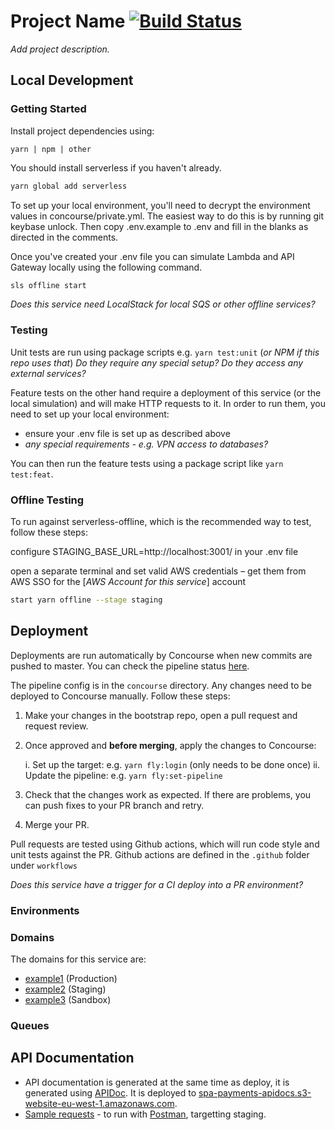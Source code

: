 # Project Name [![Build Status](https://github.com/comicrelief/serverless-starter-app/workflows/main/badge.svg?branch=master)](https://github.com/comicrelief/serverless-starter-app/actions/workflows/main.yml?query=branch%3Amaster)

_Add project description._

## Local Development

### Getting Started

Install project dependencies using:

`yarn | npm | other`

You should install serverless if you haven't already.

```bash
yarn global add serverless
```

To set up your local environment, you'll need to decrypt the environment values in concourse/private.yml. The easiest way to do this is by running git keybase unlock. Then copy .env.example to .env and fill in the blanks as directed in the comments.

Once you've created your .env file you can simulate Lambda and API Gateway locally using the following command.

```bash
sls offline start
```

_Does this service need LocalStack for local SQS or other offline services?_

### Testing

Unit tests are run using package scripts e.g. `yarn test:unit` (_or NPM if this repo uses that_) _Do they require any special setup?_ _Do they access any external services?_

Feature tests on the other hand require a deployment of this service (or the local simulation) and will make HTTP requests to it. In order to run them, you need to set up your local environment:

- ensure your .env file is set up as described above
- _any special requirements - e.g. VPN access to databases?_

You can then run the feature tests using a package script like `yarn test:feat`.

### Offline Testing

To run against serverless-offline, which is the recommended way to test, follow these steps:

configure STAGING_BASE_URL=http://localhost:3001/ in your .env file

open a separate terminal and set valid AWS credentials – get them from AWS SSO for the [_AWS Account for this service_] account

```bash
start yarn offline --stage staging
```

## Deployment

Deployments are run automatically by Concourse when new commits are pushed to master. You can check the pipeline status [here](https://ci.services.comicrelief.com/this-service).

The pipeline config is in the `concourse` directory. Any changes need to be deployed to Concourse manually. Follow these steps:

1. Make your changes in the bootstrap repo, open a pull request and request review.

2. Once approved and **before merging**, apply the changes to Concourse:

    i. Set up the target: e.g. `yarn fly:login` (only needs to be done once)
    ii. Update the pipeline: e.g. `yarn fly:set-pipeline`

3. Check that the changes work as expected. If there are problems, you can push fixes to your PR branch and retry.

4. Merge your PR.

Pull requests are tested using Github actions, which will run code style and unit tests against the PR. Github actions are defined in the `.github` folder under `workflows`

_Does this service have a trigger for a CI deploy into a PR environment?_

### Environments

### Domains

The domains for this service are:

- [example1](example.example) (Production)
- [example2](example.example) (Staging)
- [example3](example.example) (Sandbox)

### Queues

## API Documentation

- API documentation is generated at the same time as deploy, it is generated using [APIDoc](http://apidocjs.com/). It is 
 deployed to [spa-payments-apidocs.s3-website-eu-west-1.amazonaws.com](http://spa-payments-apidocs.s3-website-eu-west-1.amazonaws.com/).
- [Sample requests](https://www.getpostman.com/collections/709902c58d5c498ab9fc) - to run with [Postman](https://www.getpostman.com/), targetting staging.
